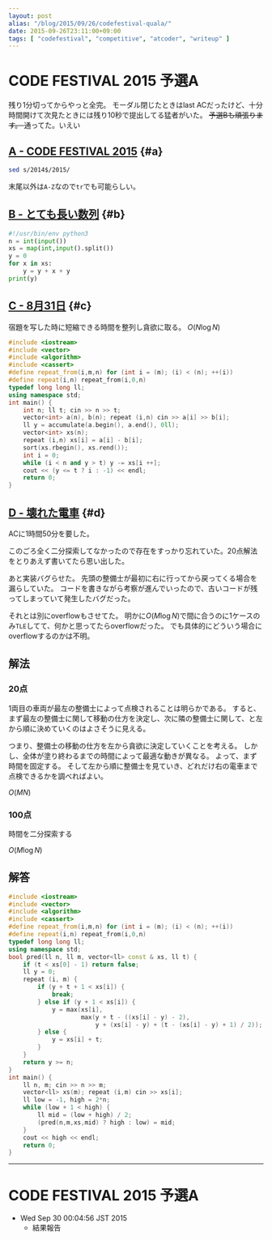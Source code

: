```yaml
---
layout: post
alias: "/blog/2015/09/26/codefestival-quala/"
date: 2015-09-26T23:11:00+09:00
tags: [ "codefestival", "competitive", "atcoder", "writeup" ]
---
```


# CODE FESTIVAL 2015 予選A

残り1分切ってからやっと全完。
モーダル閉じたときはlast ACだったけど、十分時間開けて次見たときには残り10秒で提出してる猛者がいた。
<del> 予選Bも頑張ります。 </del> 通ってた。いえい

<!-- more -->

## [A - CODE FESTIVAL 2015](https://beta.atcoder.jp/contests/code-festival-2015-quala/tasks/codefestival_2015_qualA_a) {#a}

``` sh
sed s/2014$/2015/
```

末尾以外は`A-Z`なので`tr`でも可能らしい。

## [B - とても長い数列](https://beta.atcoder.jp/contests/code-festival-2015-quala/tasks/codefestival_2015_qualA_b) {#b}

``` python
#!/usr/bin/env python3
n = int(input())
xs = map(int,input().split())
y = 0
for x in xs:
    y = y + x + y
print(y)
```

## [C - 8月31日](https://beta.atcoder.jp/contests/code-festival-2015-quala/tasks/codefestival_2015_qualA_c) {#c}

宿題を写した時に短縮できる時間を整列し貪欲に取る。 $O(N \log N)$

``` c++
#include <iostream>
#include <vector>
#include <algorithm>
#include <cassert>
#define repeat_from(i,m,n) for (int i = (m); (i) < (n); ++(i))
#define repeat(i,n) repeat_from(i,0,n)
typedef long long ll;
using namespace std;
int main() {
    int n; ll t; cin >> n >> t;
    vector<int> a(n), b(n); repeat (i,n) cin >> a[i] >> b[i];
    ll y = accumulate(a.begin(), a.end(), 0ll);
    vector<int> xs(n);
    repeat (i,n) xs[i] = a[i] - b[i];
    sort(xs.rbegin(), xs.rend());
    int i = 0;
    while (i < n and y > t) y -= xs[i ++];
    cout << (y <= t ? i : -1) << endl;
    return 0;
}
```

## [D - 壊れた電車](https://beta.atcoder.jp/contests/code-festival-2015-quala/tasks/codefestival_2015_qualA_d) {#d}

ACに1時間50分を要した。

このごろ全く二分探索してなかったので存在をすっかり忘れていた。20点解法をとりあえず書いてたら思い出した。

あと実装バグらせた。
先頭の整備士が最初に右に行ってから戻ってくる場合を漏らしていた。
コードを書きながら考察が進んでいったので、古いコードが残ってしまっていて発生したバグだった。

それとは別にoverflowもさせてた。
明かに$O(M \log N)$で間に合うのに1ケースのみ`TLE`してて、何かと思ってたらoverflowだった。
でも具体的にどういう場合にoverflowするのかは不明。

## 解法

### 20点

1両目の車両が最左の整備士によって点検されることは明らかである。
すると、まず最左の整備士に関して移動の仕方を決定し、次に隣の整備士に関して、と左から順に決めていくのはよさそうに見える。

つまり、整備士の移動の仕方を左から貪欲に決定していくことを考える。
しかし、全体が塗り終わるまでの時間によって最適な動きが異なる。
よって、まず時間を固定する。
そして左から順に整備士を見ていき、どれだけ右の電車まで点検できるかを調べればよい。

$O(M N)$

### 100点

時間を二分探索する

$O(M \log N)$

## 解答

``` c++
#include <iostream>
#include <vector>
#include <algorithm>
#include <cassert>
#define repeat_from(i,m,n) for (int i = (m); (i) < (n); ++(i))
#define repeat(i,n) repeat_from(i,0,n)
typedef long long ll;
using namespace std;
bool pred(ll n, ll m, vector<ll> const & xs, ll t) {
    if (t < xs[0] - 1) return false;
    ll y = 0;
    repeat (i, m) {
        if (y + t + 1 < xs[i]) {
            break;
        } else if (y + 1 < xs[i]) {
            y = max(xs[i],
                    max(y + t - ((xs[i] - y) - 2),
                        y + (xs[i] - y) + (t - (xs[i] - y) + 1) / 2));
        } else {
            y = xs[i] + t;
        }
    }
    return y >= n;
}
int main() {
    ll n, m; cin >> n >> m;
    vector<ll> xs(m); repeat (i,m) cin >> xs[i];
    ll low = -1, high = 2*n;
    while (low + 1 < high) {
        ll mid = (low + high) / 2;
        (pred(n,m,xs,mid) ? high : low) = mid;
    }
    cout << high << endl;
    return 0;
}
```

---

# CODE FESTIVAL 2015 予選A

-   Wed Sep 30 00:04:56 JST 2015
    -   結果報告
